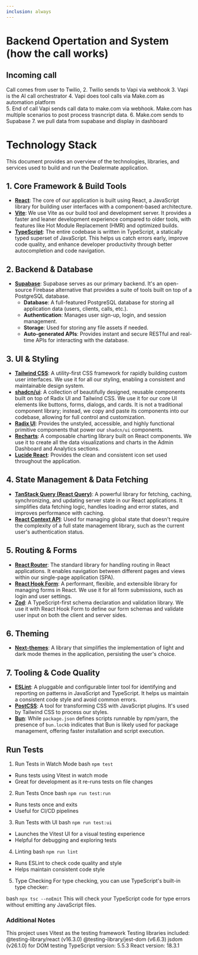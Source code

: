 ```yaml
---
inclusion: always
---
```


# Backend Opertation and System (how the call works)

## Incoming call
 Call comes from user to Twilio, 
 2. Twilio sends to Vapi via webhook
 3. Vapi is the AI call orchestrator
 4. Vapi does tool calls via Make.com as automation platform  
 5. End of call Vapi sends call data to make.com via webhook.
 Make.com has multiple scenarios to post process trasncript data.
 6. Make.com sends to Supabase
 7. we pull data from supabase and display in dashboard

# Technology Stack

This document provides an overview of the technologies, libraries, and services used to build and run the Dealermate application.

## 1. Core Framework & Build Tools

*   **[React](https://react.dev/)**: The core of our application is built using React, a JavaScript library for building user interfaces with a component-based architecture.
*   **[Vite](https://vitejs.dev/)**: We use Vite as our build tool and development server. It provides a faster and leaner development experience compared to older tools, with features like Hot Module Replacement (HMR) and optimized builds.
*   **[TypeScript](https://www.typescriptlang.org/)**: The entire codebase is written in TypeScript, a statically typed superset of JavaScript. This helps us catch errors early, improve code quality, and enhance developer productivity through better autocompletion and code navigation.

## 2. Backend & Database

*   **[Supabase](https://supabase.com/)**: Supabase serves as our primary backend. It's an open-source Firebase alternative that provides a suite of tools built on top of a PostgreSQL database.
    *   **Database**: A full-featured PostgreSQL database for storing all application data (users, clients, calls, etc.).
    *   **Authentication**: Manages user sign-up, login, and session management.
    *   **Storage**: Used for storing any file assets if needed.
    *   **Auto-generated APIs**: Provides instant and secure RESTful and real-time APIs for interacting with the database.

## 3. UI & Styling

*   **[Tailwind CSS](https://tailwindcss.com/)**: A utility-first CSS framework for rapidly building custom user interfaces. We use it for all our styling, enabling a consistent and maintainable design system.
*   **[shadcn/ui](https://ui.shadcn.com/)**: A collection of beautifully designed, reusable components built on top of Radix UI and Tailwind CSS. We use it for our core UI elements like buttons, forms, dialogs, and cards. It is not a traditional component library; instead, we copy and paste its components into our codebase, allowing for full control and customization.
*   **[Radix UI](https://www.radix-ui.com/)**: Provides the unstyled, accessible, and highly functional primitive components that power our `shadcn/ui` components.
*   **[Recharts](https://recharts.org/)**: A composable charting library built on React components. We use it to create all the data visualizations and charts in the Admin Dashboard and Analytics sections.
*   **[Lucide React](https://lucide.dev/)**: Provides the clean and consistent icon set used throughout the application.

## 4. State Management & Data Fetching

*   **[TanStack Query (React Query)](https://tanstack.com/query/latest)**: A powerful library for fetching, caching, synchronizing, and updating server state in our React applications. It simplifies data fetching logic, handles loading and error states, and improves performance with caching.
*   **[React Context API](https://react.dev/reference/react/useContext)**: Used for managing global state that doesn't require the complexity of a full state management library, such as the current user's authentication status.

## 5. Routing & Forms

*   **[React Router](https://reactrouter.com/)**: The standard library for handling routing in React applications. It enables navigation between different pages and views within our single-page application (SPA).
*   **[React Hook Form](https://react-hook-form.com/)**: A performant, flexible, and extensible library for managing forms in React. We use it for all form submissions, such as login and user settings.
*   **[Zod](https://zod.dev/)**: A TypeScript-first schema declaration and validation library. We use it with React Hook Form to define our form schemas and validate user input on both the client and server sides.

## 6. Theming

*   **[Next-themes](https://github.com/pacocoursey/next-themes)**: A library that simplifies the implementation of light and dark mode themes in the application, persisting the user's choice.

## 7. Tooling & Code Quality

*   **[ESLint](https://eslint.org/)**: A pluggable and configurable linter tool for identifying and reporting on patterns in JavaScript and TypeScript. It helps us maintain a consistent code style and avoid common errors.
*   **[PostCSS](https://postcss.org/)**: A tool for transforming CSS with JavaScript plugins. It's used by Tailwind CSS to process our styles.
*   **[Bun](https://bun.sh/)**: While `package.json` defines scripts runnable by npm/yarn, the presence of `bun.lockb` indicates that Bun is likely used for package management, offering faster installation and script execution.

## Run Tests
1. Run Tests in Watch Mode
bash
`npm test`
* Runs tests using Vitest in watch mode
* Great for development as it re-runs tests on file changes

2. Run Tests Once
bash
`npm run test:run`
* Runs tests once and exits
* Useful for CI/CD pipelines

3. Run Tests with UI
bash
`npm run test:ui`
* Launches the Vitest UI for a visual testing experience
* Helpful for debugging and exploring tests

4. Linting
bash
`npm run lint`
* Runs ESLint to check code quality and style
* Helps maintain consistent code style

5. Type Checking
For type checking, you can use TypeScript's built-in type checker:

bash
`npx tsc --noEmit`
This will check your TypeScript code for type errors without emitting any JavaScript files.

### Additional Notes
This project uses Vitest as the testing framework
Testing libraries included:
@testing-library/react (v16.3.0)
@testing-library/jest-dom (v6.6.3)
jsdom (v26.1.0) for DOM testing
TypeScript version: 5.5.3
React version: 18.3.1

